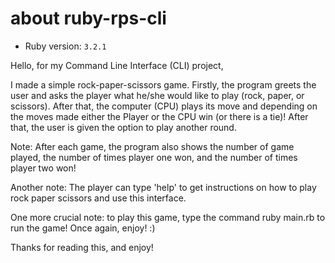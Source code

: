 # about ruby-rps-cli
- Ruby version: `3.2.1`

Hello, for my Command Line Interface (CLI) project,

I made a simple rock-paper-scissors game.
Firstly, the program greets the user and
asks the player what he/she would like to play (rock, paper, or scissors).
After that, the computer (CPU) plays its move and depending on the moves made
either the Player or the CPU win (or there is a tie)! After that, the user
is given the option to play another round.

Note: After each game, the program also shows
the number of game played, the number of times
player one won, and the number of times player two won!

Another note: The player can type 'help' to get instructions on how
to play rock paper scissors and use this interface.

One more crucial note: to play this game, type the command ruby main.rb to run the game! Once again, enjoy! :)

Thanks for reading this, and enjoy!
